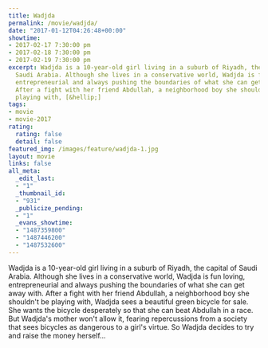 ```yaml
---
title: Wadjda
permalink: /movie/wadjda/
date: "2017-01-12T04:26:48+00:00"
showtime:
- 2017-02-17 7:30:00 pm
- 2017-02-18 7:30:00 pm
- 2017-02-19 7:30:00 pm
excerpt: Wadjda is a 10-year-old girl living in a suburb of Riyadh, the capital of
  Saudi Arabia. Although she lives in a conservative world, Wadjda is fun loving,
  entrepreneurial and always pushing the boundaries of what she can get away with.
  After a fight with her friend Abdullah, a neighborhood boy she shouldn&#8217;t be
  playing with, [&hellip;]
tags:
- movie
- movie-2017
rating:
  rating: false
  detail: false
featured_img: /images/feature/wadjda-1.jpg
layout: movie
links: false
all_meta:
  _edit_last:
  - "1"
  _thumbnail_id:
  - "931"
  _publicize_pending:
  - "1"
  _evans_showtime:
  - "1487359800"
  - "1487446200"
  - "1487532600"
---
```


Wadjda is a 10-year-old girl living in a suburb of Riyadh, the capital of Saudi Arabia. Although she lives in a conservative world, Wadjda is fun loving, entrepreneurial and always pushing the boundaries of what she can get away with. After a fight with her friend Abdullah, a neighborhood boy she shouldn't be playing with, Wadjda sees a beautiful green bicycle for sale. She wants the bicycle desperately so that she can beat Abdullah in a race. But Wadjda's mother won't allow it, fearing repercussions from a society that sees bicycles as dangerous to a girl's virtue. So Wadjda decides to try and raise the money herself...